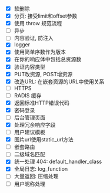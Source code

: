 * [x] 软删除
* [x] 分页: 接受limit和offset参数
* [x] 使用 throw 规范流程
* [ ] 异步
* [ ] 内容验证, 防注入
* [x] logger
* [x] 使用简单序数作为版本
* [x] 在你的响应体中包括总资源数
* [x] 验证内容类型
* [x] PUT改资源, POST增资源
* [x] 改造URL: 在嵌套资源的URL中使用关系
* [ ] HTTPS
* [ ] RADIS 缓存
* [x] 返回标准HTTP错误代码
* [x] 密码登录
* [ ] 后台管理页面
* [x] 处理冗余响应字段
* [ ] 用户建议模板
* [x] 图片url使用static_url方法
* [ ] 嵌套路由
* [ ] 二级域名匹配
* [x] 统一处理 404: default_handler_class
* [x] 全局日志: log_function
* [ ] 大量返回: 压缩处理
* [ ] 用户昵称处理